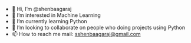 - 👋 Hi, I’m @shenbaagaraj
- 👀 I’m interested in Machine Learning
- 🌱 I’m currently learning Python
- 💞️ I’m looking to collaborate on people who doing projects using Python
- 📫 How to reach me mail: sshenbaagaraj@gmail.com

<!---
shenbaagaraj/shenbaagaraj is a ✨ special ✨ repository because its `README.md` (this file) appears on your GitHub profile.
You can click the Preview link to take a look at your changes.
--->
